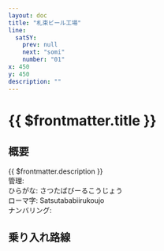 ```yaml
---
layout: doc
title: "札束ビール工場"
line:
  satSY:
    prev: null
    next: "somi"
    number: "01"
x: 450
y: 450
description: ""
---
```


# {{ $frontmatter.title }}
<!-- ![駅の写真の説明](駅の写真のURL) -->

## 概要
{{ $frontmatter.description }}  
管理:   
ひらがな: さつたばびーるこうじょう  
ローマ字: Satsutababiirukoujo  
ナンバリング: <Numberling />

## 乗り入れ路線
<LineInfo />
